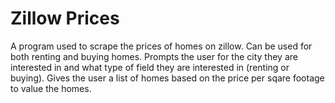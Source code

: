# Zillow Prices
A program used to scrape the prices of homes on zillow. Can be used for both renting and buying homes. Prompts the user for the city they are interested in and what type of field they are interested in (renting or buying). Gives the user a list of homes based on the price per sqare footage to value the homes. 
